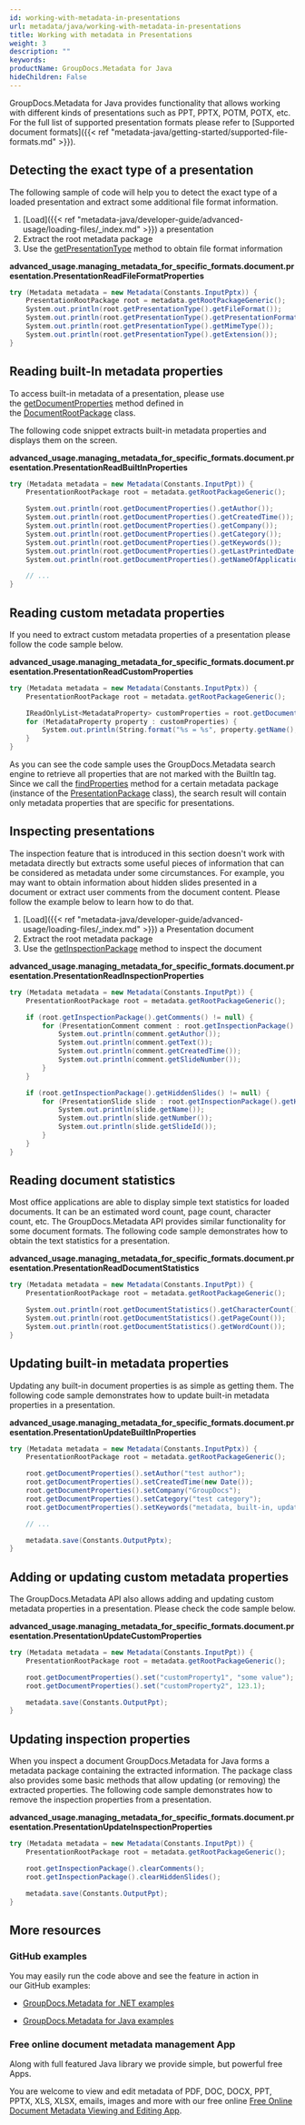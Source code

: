 ```yaml
---
id: working-with-metadata-in-presentations
url: metadata/java/working-with-metadata-in-presentations
title: Working with metadata in Presentations
weight: 3
description: ""
keywords: 
productName: GroupDocs.Metadata for Java
hideChildren: False
---
```

GroupDocs.Metadata for Java provides functionality that allows working with different kinds of presentations such as PPT, PPTX, POTM, POTX, etc. For the full list of supported presentation formats please refer to [Supported document formats]({{< ref "metadata-java/getting-started/supported-file-formats.md" >}}).

## Detecting the exact type of a presentation

The following sample of code will help you to detect the exact type of a loaded presentation and extract some additional file format information.

1.  [Load]({{< ref "metadata-java/developer-guide/advanced-usage/loading-files/_index.md" >}}) a presentation
2.  Extract the root metadata package
3.  Use the [getPresentationType](https://apireference.groupdocs.com/metadata/java/com.groupdocs.metadata.core/PresentationRootPackage#getPresentationType()) method to obtain file format information

**advanced\_usage.managing\_metadata\_for\_specific\_formats.document.presentation.PresentationReadFileFormatProperties**

```csharp
try (Metadata metadata = new Metadata(Constants.InputPptx)) {
	PresentationRootPackage root = metadata.getRootPackageGeneric();
	System.out.println(root.getPresentationType().getFileFormat());
	System.out.println(root.getPresentationType().getPresentationFormat());
	System.out.println(root.getPresentationType().getMimeType());
	System.out.println(root.getPresentationType().getExtension());
}
```

## Reading built-In metadata properties

To access built-in metadata of a presentation, please use the [getDocumentProperties](https://apireference.groupdocs.com/metadata/java/com.groupdocs.metadata.core/DocumentRootPackage#getDocumentProperties()) method defined in the [DocumentRootPackage](https://apireference.groupdocs.com/metadata/java/com.groupdocs.metadata.core/DocumentRootPackage) class.

The following code snippet extracts built-in metadata properties and displays them on the screen.

**advanced\_usage.managing\_metadata\_for\_specific\_formats.document.presentation.PresentationReadBuiltInProperties**

```csharp
try (Metadata metadata = new Metadata(Constants.InputPpt)) {
	PresentationRootPackage root = metadata.getRootPackageGeneric();

	System.out.println(root.getDocumentProperties().getAuthor());
	System.out.println(root.getDocumentProperties().getCreatedTime());
	System.out.println(root.getDocumentProperties().getCompany());
	System.out.println(root.getDocumentProperties().getCategory());
	System.out.println(root.getDocumentProperties().getKeywords());
	System.out.println(root.getDocumentProperties().getLastPrintedDate());
	System.out.println(root.getDocumentProperties().getNameOfApplication());

	// ...
}
```

## Reading custom metadata properties

If you need to extract custom metadata properties of a presentation please follow the code sample below.

**advanced\_usage.managing\_metadata\_for\_specific\_formats.document.presentation.PresentationReadCustomProperties**

```csharp
try (Metadata metadata = new Metadata(Constants.InputPptx)) {
	PresentationRootPackage root = metadata.getRootPackageGeneric();

	IReadOnlyList<MetadataProperty> customProperties = root.getDocumentProperties().findProperties(new ContainsTagSpecification(Tags.getDocument().getBuiltIn()).not());
	for (MetadataProperty property : customProperties) {
		System.out.println(String.format("%s = %s", property.getName(), property.getValue()));
	}
}
```

As you can see the code sample uses the GroupDocs.Metadata search engine to retrieve all properties that are not marked with the BuiltIn tag. Since we call the [findProperties](https://apireference.groupdocs.com/metadata/java/com.groupdocs.metadata.core/MetadataPackage#findProperties(com.groupdocs.metadata.search.Specification)) method for a certain metadata package (instance of the [PresentationPackage](https://apireference.groupdocs.com/metadata/java/com.groupdocs.metadata.core/PresentationPackage) class), the search result will contain only metadata properties that are specific for presentations. 

## Inspecting presentations

The inspection feature that is introduced in this section doesn't work with metadata directly but extracts some useful pieces of information that can be considered as metadata under some circumstances. For example, you may want to obtain information about hidden slides presented in a document or extract user comments from the document content. Please follow the example below to learn how to do that.

1.  [Load]({{< ref "metadata-java/developer-guide/advanced-usage/loading-files/_index.md" >}}) a Presentation document
2.  Extract the root metadata package
3.  Use the [getInspectionPackage](https://apireference.groupdocs.com/metadata/java/com.groupdocs.metadata.core/PresentationRootPackage#getInspectionPackage()) method to inspect the document

**advanced\_usage.managing\_metadata\_for\_specific\_formats.document.presentation.PresentationReadInspectionProperties**

```csharp
try (Metadata metadata = new Metadata(Constants.InputPpt)) {
	PresentationRootPackage root = metadata.getRootPackageGeneric();

	if (root.getInspectionPackage().getComments() != null) {
		for (PresentationComment comment : root.getInspectionPackage().getComments()) {
			System.out.println(comment.getAuthor());
			System.out.println(comment.getText());
			System.out.println(comment.getCreatedTime());
			System.out.println(comment.getSlideNumber());
		}
	}

	if (root.getInspectionPackage().getHiddenSlides() != null) {
		for (PresentationSlide slide : root.getInspectionPackage().getHiddenSlides()) {
			System.out.println(slide.getName());
			System.out.println(slide.getNumber());
			System.out.println(slide.getSlideId());
		}
	}
}
```

## Reading document statistics

Most office applications are able to display simple text statistics for loaded documents. It can be an estimated word count, page count, character count, etc. The GroupDocs.Metadata API provides similar functionality for some document formats. The following code sample demonstrates how to obtain the text statistics for a presentation.

**advanced\_usage.managing\_metadata\_for\_specific\_formats.document.presentation.PresentationReadDocumentStatistics**

```csharp
try (Metadata metadata = new Metadata(Constants.InputPpt)) {
	PresentationRootPackage root = metadata.getRootPackageGeneric();

	System.out.println(root.getDocumentStatistics().getCharacterCount());
	System.out.println(root.getDocumentStatistics().getPageCount());
	System.out.println(root.getDocumentStatistics().getWordCount());
}
```

## Updating built-in metadata properties

Updating any built-in document properties is as simple as getting them. The following code sample demonstrates how to update built-in metadata properties in a presentation.

**advanced\_usage.managing\_metadata\_for\_specific\_formats.document.presentation.PresentationUpdateBuiltInProperties**

```csharp
try (Metadata metadata = new Metadata(Constants.InputPptx)) {
	PresentationRootPackage root = metadata.getRootPackageGeneric();

	root.getDocumentProperties().setAuthor("test author");
	root.getDocumentProperties().setCreatedTime(new Date());
	root.getDocumentProperties().setCompany("GroupDocs");
	root.getDocumentProperties().setCategory("test category");
	root.getDocumentProperties().setKeywords("metadata, built-in, update");

	// ...

	metadata.save(Constants.OutputPptx);
}
```

## Adding or updating custom metadata properties

The GroupDocs.Metadata API also allows adding and updating custom metadata properties in a presentation. Please check the code sample below.

**advanced\_usage.managing\_metadata\_for\_specific\_formats.document.presentation.PresentationUpdateCustomProperties**

```csharp
try (Metadata metadata = new Metadata(Constants.InputPpt)) {
	PresentationRootPackage root = metadata.getRootPackageGeneric();

	root.getDocumentProperties().set("customProperty1", "some value");
	root.getDocumentProperties().set("customProperty2", 123.1);

	metadata.save(Constants.OutputPpt);
}
```

## Updating inspection properties

When you inspect a document GroupDocs.Metadata for Java forms a metadata package containing the extracted information. The package class also provides some basic methods that allow updating (or removing) the extracted properties. The following code sample demonstrates how to remove the inspection properties from a presentation.

**advanced\_usage.managing\_metadata\_for\_specific\_formats.document.presentation.PresentationUpdateInspectionProperties**

```csharp
try (Metadata metadata = new Metadata(Constants.InputPpt)) {
	PresentationRootPackage root = metadata.getRootPackageGeneric();

	root.getInspectionPackage().clearComments();
	root.getInspectionPackage().clearHiddenSlides();

	metadata.save(Constants.OutputPpt);
}
```

## More resources

### GitHub examples

You may easily run the code above and see the feature in action in our GitHub examples:

*   [GroupDocs.Metadata for .NET examples](https://github.com/groupdocs-metadata/GroupDocs.Metadata-for-.NET)
    
*   [GroupDocs.Metadata for Java examples](https://github.com/groupdocs-metadata/GroupDocs.Metadata-for-Java)
    

### Free online document metadata management App

Along with full featured Java library we provide simple, but powerful free Apps.

You are welcome to view and edit metadata of PDF, DOC, DOCX, PPT, PPTX, XLS, XLSX, emails, images and more with our free online [Free Online Document Metadata Viewing and Editing App](https://products.groupdocs.app/metadata).
